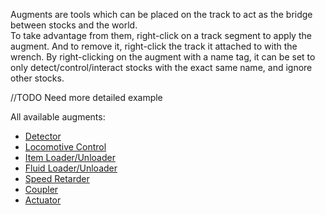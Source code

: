 Augments are tools which can be placed on the track to act as the bridge between stocks and the world.  
To take advantage from them, right-click on a track segment to apply the augment. 
And to remove it, right\-click the track it attached to with the wrench.
By right-clicking on the augment with a name tag, it can be set to only detect/control/interact stocks with the exact same name, and ignore other stocks.

//TODO Need more detailed example

All available augments:
* [Detector](immersiverailroading:wiki/en_us/augment_detector.md)
* [Locomotive Control](immersiverailroading:wiki/en_us/augment_control.md)
* [Item Loader/Unloader](immersiverailroading:wiki/en_us/augment_item.md)
* [Fluid Loader/Unloader](immersiverailroading:wiki/en_us/augment_fluid.md)
* [Speed Retarder](immersiverailroading:wiki/en_us/augment_speed_retarder.md)
* [Coupler](immersiverailroading:wiki/en_us/augment_coupler.md)
* [Actuator](immersiverailroading:wiki/en_us/augment_actuator.md)